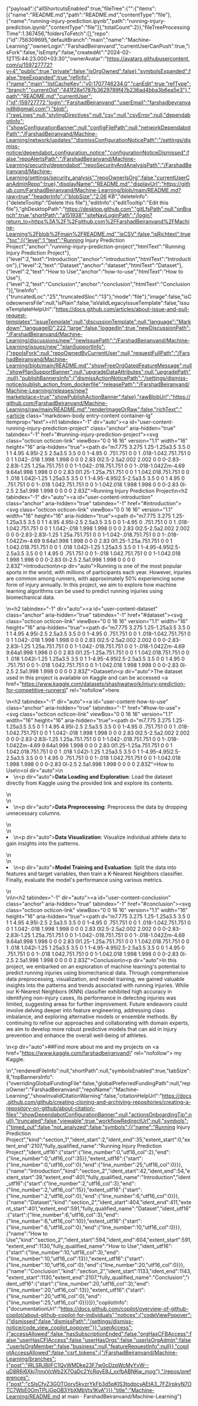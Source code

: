 {"payload":{"allShortcutsEnabled":true,"fileTree":{"":{"items":[{"name":"README.md","path":"README.md","contentType":"file"},{"name":"running-injury-prediction.ipynb","path":"running-injury-prediction.ipynb","contentType":"file"}],"totalCount":2}},"fileTreeProcessingTime":1.367456,"foldersToFetch":[],"repo":{"id":756309695,"defaultBranch":"main","name":"Machine-Learning","ownerLogin":"FarshadBeiranvand","currentUserCanPush":true,"isFork":false,"isEmpty":false,"createdAt":"2024-02-12T15:44:23.000+03:30","ownerAvatar":"https://avatars.githubusercontent.com/u/159727772?v=4","public":true,"private":false,"isOrgOwned":false},"symbolsExpanded":false,"treeExpanded":true,"refInfo":{"name":"main","listCacheKey":"v0:1707746234.0","canEdit":true,"refType":"branch","currentOid":"441f28e1787b3629789f47b236ad4bba3b6ea5e3"},"path":"README.md","currentUser":{"id":159727772,"login":"FarshadBeiranvand","userEmail":"farshadbeyranvand9@gmail.com"},"blob":{"rawLines":null,"stylingDirectives":null,"csv":null,"csvError":null,"dependabotInfo":{"showConfigurationBanner":null,"configFilePath":null,"networkDependabotPath":"/FarshadBeiranvand/Machine-Learning/network/updates","dismissConfigurationNoticePath":"/settings/dismiss-notice/dependabot_configuration_notice","configurationNoticeDismissed":false,"repoAlertsPath":"/FarshadBeiranvand/Machine-Learning/security/dependabot","repoSecurityAndAnalysisPath":"/FarshadBeiranvand/Machine-Learning/settings/security_analysis","repoOwnerIsOrg":false,"currentUserCanAdminRepo":true},"displayName":"README.md","displayUrl":"https://github.com/FarshadBeiranvand/Machine-Learning/blob/main/README.md?raw=true","headerInfo":{"blobSize":"2.06 KB","deleteInfo":{"deleteTooltip":"Delete this file"},"editInfo":{"editTooltip":"Edit this file"},"ghDesktopPath":"https://desktop.github.com","gitLfsPath":null,"onBranch":true,"shortPath":"a151938","siteNavLoginPath":"/login?return_to=https%3A%2F%2Fgithub.com%2FFarshadBeiranvand%2FMachine-Learning%2Fblob%2Fmain%2FREADME.md","isCSV":false,"isRichtext":true,"toc":[{"level":1,"text":"Running Injury Prediction Project","anchor":"running-injury-prediction-project","htmlText":"Running Injury Prediction Project"},{"level":2,"text":"Introduction","anchor":"introduction","htmlText":"Introduction"},{"level":2,"text":"Dataset","anchor":"dataset","htmlText":"Dataset"},{"level":2,"text":"How to Use","anchor":"how-to-use","htmlText":"How to Use"},{"level":2,"text":"Conclusion","anchor":"conclusion","htmlText":"Conclusion"}],"lineInfo":{"truncatedLoc":"25","truncatedSloc":"13"},"mode":"file"},"image":false,"isCodeownersFile":null,"isPlain":false,"isValidLegacyIssueTemplate":false,"issueTemplateHelpUrl":"https://docs.github.com/articles/about-issue-and-pull-request-templates","issueTemplate":null,"discussionTemplate":null,"language":"Markdown","languageID":222,"large":false,"loggedIn":true,"newDiscussionPath":"/FarshadBeiranvand/Machine-Learning/discussions/new","newIssuePath":"/FarshadBeiranvand/Machine-Learning/issues/new","planSupportInfo":{"repoIsFork":null,"repoOwnedByCurrentUser":null,"requestFullPath":"/FarshadBeiranvand/Machine-Learning/blob/main/README.md","showFreeOrgGatedFeatureMessage":null,"showPlanSupportBanner":null,"upgradeDataAttributes":null,"upgradePath":null},"publishBannersInfo":{"dismissActionNoticePath":"/settings/dismiss-notice/publish_action_from_dockerfile","releasePath":"/FarshadBeiranvand/Machine-Learning/releases/new?marketplace=true","showPublishActionBanner":false},"rawBlobUrl":"https://github.com/FarshadBeiranvand/Machine-Learning/raw/main/README.md","renderImageOrRaw":false,"richText":"<article class=\"markdown-body entry-content container-lg\" itemprop=\"text\"><h1 tabindex=\"-1\" dir=\"auto\"><a id=\"user-content-running-injury-prediction-project\" class=\"anchor\" aria-hidden=\"true\" tabindex=\"-1\" href=\"#running-injury-prediction-project\"><svg class=\"octicon octicon-link\" viewBox=\"0 0 16 16\" version=\"1.1\" width=\"16\" height=\"16\" aria-hidden=\"true\"><path d=\"m7.775 3.275 1.25-1.25a3.5 3.5 0 1 1 4.95 4.95l-2.5 2.5a3.5 3.5 0 0 1-4.95 0 .751.751 0 0 1 .018-1.042.751.751 0 0 1 1.042-.018 1.998 1.998 0 0 0 2.83 0l2.5-2.5a2.002 2.002 0 0 0-2.83-2.83l-1.25 1.25a.751.751 0 0 1-1.042-.018.751.751 0 0 1-.018-1.042Zm-4.69 9.64a1.998 1.998 0 0 0 2.83 0l1.25-1.25a.751.751 0 0 1 1.042.018.751.751 0 0 1 .018 1.042l-1.25 1.25a3.5 3.5 0 1 1-4.95-4.95l2.5-2.5a3.5 3.5 0 0 1 4.95 0 .751.751 0 0 1-.018 1.042.751.751 0 0 1-1.042.018 1.998 1.998 0 0 0-2.83 0l-2.5 2.5a1.998 1.998 0 0 0 0 2.83Z\"></path></svg></a>Running Injury Prediction Project</h1>\n<h2 tabindex=\"-1\" dir=\"auto\"><a id=\"user-content-introduction\" class=\"anchor\" aria-hidden=\"true\" tabindex=\"-1\" href=\"#introduction\"><svg class=\"octicon octicon-link\" viewBox=\"0 0 16 16\" version=\"1.1\" width=\"16\" height=\"16\" aria-hidden=\"true\"><path d=\"m7.775 3.275 1.25-1.25a3.5 3.5 0 1 1 4.95 4.95l-2.5 2.5a3.5 3.5 0 0 1-4.95 0 .751.751 0 0 1 .018-1.042.751.751 0 0 1 1.042-.018 1.998 1.998 0 0 0 2.83 0l2.5-2.5a2.002 2.002 0 0 0-2.83-2.83l-1.25 1.25a.751.751 0 0 1-1.042-.018.751.751 0 0 1-.018-1.042Zm-4.69 9.64a1.998 1.998 0 0 0 2.83 0l1.25-1.25a.751.751 0 0 1 1.042.018.751.751 0 0 1 .018 1.042l-1.25 1.25a3.5 3.5 0 1 1-4.95-4.95l2.5-2.5a3.5 3.5 0 0 1 4.95 0 .751.751 0 0 1-.018 1.042.751.751 0 0 1-1.042.018 1.998 1.998 0 0 0-2.83 0l-2.5 2.5a1.998 1.998 0 0 0 0 2.83Z\"></path></svg></a>Introduction</h2>\n<p dir=\"auto\">Running is one of the most popular sports in the world, with millions of participants each year. However, injuries are common among runners, with approximately 50% experiencing some form of injury annually. In this project, we aim to explore how machine learning algorithms can be used to predict running injuries using biomechanical data.</p>\n<h2 tabindex=\"-1\" dir=\"auto\"><a id=\"user-content-dataset\" class=\"anchor\" aria-hidden=\"true\" tabindex=\"-1\" href=\"#dataset\"><svg class=\"octicon octicon-link\" viewBox=\"0 0 16 16\" version=\"1.1\" width=\"16\" height=\"16\" aria-hidden=\"true\"><path d=\"m7.775 3.275 1.25-1.25a3.5 3.5 0 1 1 4.95 4.95l-2.5 2.5a3.5 3.5 0 0 1-4.95 0 .751.751 0 0 1 .018-1.042.751.751 0 0 1 1.042-.018 1.998 1.998 0 0 0 2.83 0l2.5-2.5a2.002 2.002 0 0 0-2.83-2.83l-1.25 1.25a.751.751 0 0 1-1.042-.018.751.751 0 0 1-.018-1.042Zm-4.69 9.64a1.998 1.998 0 0 0 2.83 0l1.25-1.25a.751.751 0 0 1 1.042.018.751.751 0 0 1 .018 1.042l-1.25 1.25a3.5 3.5 0 1 1-4.95-4.95l2.5-2.5a3.5 3.5 0 0 1 4.95 0 .751.751 0 0 1-.018 1.042.751.751 0 0 1-1.042.018 1.998 1.998 0 0 0-2.83 0l-2.5 2.5a1.998 1.998 0 0 0 0 2.83Z\"></path></svg></a>Dataset</h2>\n<p dir=\"auto\">The dataset used in this project is available on Kaggle and can be accessed <a href=\"https://www.kaggle.com/datasets/shashwatwork/injury-prediction-for-competitive-runners\" rel=\"nofollow\">here</a>.</p>\n<h2 tabindex=\"-1\" dir=\"auto\"><a id=\"user-content-how-to-use\" class=\"anchor\" aria-hidden=\"true\" tabindex=\"-1\" href=\"#how-to-use\"><svg class=\"octicon octicon-link\" viewBox=\"0 0 16 16\" version=\"1.1\" width=\"16\" height=\"16\" aria-hidden=\"true\"><path d=\"m7.775 3.275 1.25-1.25a3.5 3.5 0 1 1 4.95 4.95l-2.5 2.5a3.5 3.5 0 0 1-4.95 0 .751.751 0 0 1 .018-1.042.751.751 0 0 1 1.042-.018 1.998 1.998 0 0 0 2.83 0l2.5-2.5a2.002 2.002 0 0 0-2.83-2.83l-1.25 1.25a.751.751 0 0 1-1.042-.018.751.751 0 0 1-.018-1.042Zm-4.69 9.64a1.998 1.998 0 0 0 2.83 0l1.25-1.25a.751.751 0 0 1 1.042.018.751.751 0 0 1 .018 1.042l-1.25 1.25a3.5 3.5 0 1 1-4.95-4.95l2.5-2.5a3.5 3.5 0 0 1 4.95 0 .751.751 0 0 1-.018 1.042.751.751 0 0 1-1.042.018 1.998 1.998 0 0 0-2.83 0l-2.5 2.5a1.998 1.998 0 0 0 0 2.83Z\"></path></svg></a>How to Use</h2>\n<ol dir=\"auto\">\n<li>\n<p dir=\"auto\"><strong>Data Loading and Exploration</strong>: Load the dataset directly from Kaggle using the provided link and explore its contents.</p>\n</li>\n<li>\n<p dir=\"auto\"><strong>Data Preprocessing</strong>: Preprocess the data by dropping unnecessary columns.</p>\n</li>\n<li>\n<p dir=\"auto\"><strong>Data Visualization</strong>: Visualize individual athlete data to gain insights into the patterns.</p>\n</li>\n<li>\n<p dir=\"auto\"><strong>Model Training and Evaluation</strong>: Split the data into features and target variables, then train a K-Nearest Neighbors classifier. Finally, evaluate the model's performance using various metrics.</p>\n</li>\n</ol>\n<h2 tabindex=\"-1\" dir=\"auto\"><a id=\"user-content-conclusion\" class=\"anchor\" aria-hidden=\"true\" tabindex=\"-1\" href=\"#conclusion\"><svg class=\"octicon octicon-link\" viewBox=\"0 0 16 16\" version=\"1.1\" width=\"16\" height=\"16\" aria-hidden=\"true\"><path d=\"m7.775 3.275 1.25-1.25a3.5 3.5 0 1 1 4.95 4.95l-2.5 2.5a3.5 3.5 0 0 1-4.95 0 .751.751 0 0 1 .018-1.042.751.751 0 0 1 1.042-.018 1.998 1.998 0 0 0 2.83 0l2.5-2.5a2.002 2.002 0 0 0-2.83-2.83l-1.25 1.25a.751.751 0 0 1-1.042-.018.751.751 0 0 1-.018-1.042Zm-4.69 9.64a1.998 1.998 0 0 0 2.83 0l1.25-1.25a.751.751 0 0 1 1.042.018.751.751 0 0 1 .018 1.042l-1.25 1.25a3.5 3.5 0 1 1-4.95-4.95l2.5-2.5a3.5 3.5 0 0 1 4.95 0 .751.751 0 0 1-.018 1.042.751.751 0 0 1-1.042.018 1.998 1.998 0 0 0-2.83 0l-2.5 2.5a1.998 1.998 0 0 0 0 2.83Z\"></path></svg></a>Conclusion</h2>\n<p dir=\"auto\">In this project, we embarked on an exploration of machine learning's potential to predict running injuries using biomechanical data. Through comprehensive data preprocessing, visualization, and model training, we gained valuable insights into the patterns and trends associated with running injuries. While our K-Nearest Neighbors (KNN) classifier exhibited high accuracy in identifying non-injury cases, its performance in detecting injuries was limited, suggesting areas for further improvement. Future endeavors could involve delving deeper into feature engineering, addressing class imbalance, and exploring alternative models or ensemble methods. By continuing to refine our approaches and collaborating with domain experts, we aim to develop more robust predictive models that can aid in injury prevention and enhance the overall well-being of athletes.</p>\n<p dir=\"auto\">##Find more about me and my projects on <a href=\"https://www.kaggle.com/farshadbeiranvand\" rel=\"nofollow\"> my Kaggle</a>.</p>\n</article>","renderedFileInfo":null,"shortPath":null,"symbolsEnabled":true,"tabSize":8,"topBannersInfo":{"overridingGlobalFundingFile":false,"globalPreferredFundingPath":null,"repoOwner":"FarshadBeiranvand","repoName":"Machine-Learning","showInvalidCitationWarning":false,"citationHelpUrl":"https://docs.github.com/github/creating-cloning-and-archiving-repositories/creating-a-repository-on-github/about-citation-files","showDependabotConfigurationBanner":null,"actionsOnboardingTip":null},"truncated":false,"viewable":true,"workflowRedirectUrl":null,"symbols":{"timed_out":false,"not_analyzed":false,"symbols":[{"name":"Running Injury Prediction Project","kind":"section_1","ident_start":2,"ident_end":35,"extent_start":0,"extent_end":2107,"fully_qualified_name":"Running Injury Prediction Project","ident_utf16":{"start":{"line_number":0,"utf16_col":2},"end":{"line_number":0,"utf16_col":35}},"extent_utf16":{"start":{"line_number":0,"utf16_col":0},"end":{"line_number":25,"utf16_col":0}}},{"name":"Introduction","kind":"section_2","ident_start":42,"ident_end":54,"extent_start":39,"extent_end":401,"fully_qualified_name":"Introduction","ident_utf16":{"start":{"line_number":2,"utf16_col":3},"end":{"line_number":2,"utf16_col":15}},"extent_utf16":{"start":{"line_number":2,"utf16_col":0},"end":{"line_number":6,"utf16_col":0}}},{"name":"Dataset","kind":"section_2","ident_start":404,"ident_end":411,"extent_start":401,"extent_end":591,"fully_qualified_name":"Dataset","ident_utf16":{"start":{"line_number":6,"utf16_col":3},"end":{"line_number":6,"utf16_col":10}},"extent_utf16":{"start":{"line_number":6,"utf16_col":0},"end":{"line_number":10,"utf16_col":0}}},{"name":"How to Use","kind":"section_2","ident_start":594,"ident_end":604,"extent_start":591,"extent_end":1130,"fully_qualified_name":"How to Use","ident_utf16":{"start":{"line_number":10,"utf16_col":3},"end":{"line_number":10,"utf16_col":13}},"extent_utf16":{"start":{"line_number":10,"utf16_col":0},"end":{"line_number":20,"utf16_col":0}}},{"name":"Conclusion","kind":"section_2","ident_start":1133,"ident_end":1143,"extent_start":1130,"extent_end":2107,"fully_qualified_name":"Conclusion","ident_utf16":{"start":{"line_number":20,"utf16_col":3},"end":{"line_number":20,"utf16_col":13}},"extent_utf16":{"start":{"line_number":20,"utf16_col":0},"end":{"line_number":25,"utf16_col":0}}}]}},"copilotInfo":{"documentationUrl":"https://docs.github.com/copilot/overview-of-github-copilot/about-github-copilot-for-individuals","notices":{"codeViewPopover":{"dismissed":false,"dismissPath":"/settings/dismiss-notice/code_view_copilot_popover"}},"userAccess":{"accessAllowed":false,"hasSubscriptionEnded":false,"orgHasCFBAccess":false,"userHasCFIAccess":false,"userHasOrgs":false,"userIsOrgAdmin":false,"userIsOrgMember":false,"business":null,"featureRequestInfo":null}},"copilotAccessAllowed":false,"csrf_tokens":{"/FarshadBeiranvand/Machine-Learning/branches":{"post":"IRLSRJ8iIFC1QyWMDke23F7w0cDzpWcMyYvW--uD8R6j6Xkj7nnxVcWb2X7OaDc2YcRqyE8J_xxfbABNKw_mog"},"/repos/preferences":{"post":"cSlsCfyZ3GOTOorv5kyzrYkFb3d5pKlS3todpcyAEtA3_7FZirpkyN7OTC7WbE0OmTPLjGpOB3YbXMbVtx1KvA"}}},"title":"Machine-Learning/README.md at main · FarshadBeiranvand/Machine-Learning"}
